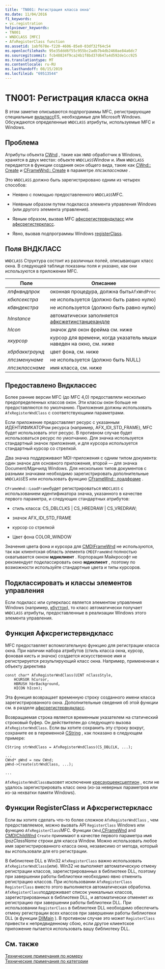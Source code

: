 ```yaml
---
title: 'TN001: Регистрация класса окна'
ms.date: 11/04/2016
f1_keywords:
- vc.registration
helpviewer_keywords:
- TN001
- WNDCLASS [MFC]
- AfxRegisterClass function
ms.assetid: 1abf678e-f220-4606-85e0-03df32f64c54
ms.openlocfilehash: 95e35ddd6f55c955bc2adb7b4db2460ae84a6dc7
ms.sourcegitcommit: fcb48824f9ca24b1f8bd37d647a4d592de1cc925
ms.translationtype: MT
ms.contentlocale: ru-RU
ms.lasthandoff: 08/15/2019
ms.locfileid: "69513544"
---
```

# <a name="tn001-window-class-registration"></a>TN001: Регистрация класса окна

В этом заметке описываются подпрограммы MFC, регистрирующие специальные [вндкласс](/windows/win32/api/winuser/ns-winuser-wndclassw)ES, необходимые для Microsoft Windows. Обсуждаются определенные `WNDCLASS` атрибуты, используемые MFC и Windows.

## <a name="the-problem"></a>Проблема

Атрибуты объекта [CWnd](../mfc/reference/cwnd-class.md) , такие как `HWND` обработчик в Windows, хранятся в двух местах: объекте `WNDCLASS`Window и. Имя `WNDCLASS` передается в функции создания окон общего вида, такие как [CWnd:: Create](../mfc/reference/cwnd-class.md#create) и [CFrameWnd:: Create](../mfc/reference/cframewnd-class.md#create) в параметре *лпсзкласснаме* .

Это `WNDCLASS` должно быть зарегистрировано одним из четырех способов:

- Неявно с помощью предоставленного `WNDCLASS`MFC.

- Неявным образом путем подкласса элемента управления Windows (или другого элемента управления).

- Явным образом, вызвав MFC [афксрегистервндкласс](../mfc/reference/application-information-and-management.md#afxregisterwndclass) или [афксрегистеркласс](../mfc/reference/application-information-and-management.md#afxregisterclass).

- Явно, вызвав подпрограммы Windows [registerClass](/windows/win32/api/winuser/nf-winuser-registerclassw).

## <a name="wndclass-fields"></a>Поля ВНДКЛАСС

`WNDCLASS` Структура состоит из различных полей, описывающих класс окна. В следующей таблице показаны поля и указано, как они используются в приложении MFC.

|Поле|Описание|
|-----------|-----------------|
|*лпфнвндпрок*|оконная процедура, должна быть`AfxWndProc`|
|*кбклсекстра*|не используется (должно быть равно нулю)|
|*кбвндекстра*|не используется (должно быть равно нулю)|
|*hInstance*|автоматически заполняется [афксжетинстанцехандле](../mfc/reference/application-information-and-management.md#afxgetinstancehandle)|
|*hIcon*|значок для окон фрейма см. ниже|
|*хкурсор*|курсор для времени, когда указатель мыши наведен на окно, см. ниже|
|*хбрбаккграунд*|цвет фона, см. ниже|
|*лпсзменунаме*|не используется (должно быть NULL)|
|*лпсзкласснаме*|имя класса, см. ниже|

## <a name="provided-wndclasses"></a>Предоставлено Вндклассес

Более ранние версии MFC (до MFC 4,0) предоставляли несколько предопределенных классов окон. Эти классы окон больше не предоставляются по умолчанию. Приложения должны использовать `AfxRegisterWndClass` с соответствующими параметрами.

Если приложение предоставляет ресурс с указанным ИДЕНТИФИКАТОРом ресурса (например, AFX_IDI_STD_FRAME), MFC будет использовать этот ресурс. В противном случае будет использоваться ресурс по умолчанию. Для значка используется стандартный значок приложения, и для курсора используется стандартный курсор со стрелкой.

Два значка поддерживают MDI-приложения с одним типом документа: один значок для основного приложения, второй — для значка Document/Мдичилд Windows. Для нескольких типов документов с разными значками необходимо зарегистрировать дополнительные `WNDCLASS`ES или использовать функцию [CFrameWnd:: лоадфраме](../mfc/reference/cframewnd-class.md#loadframe) .

`CFrameWnd::LoadFrame`будет регистрироваться `WNDCLASS` с использованием идентификатора значка, указанного в качестве первого параметра, и следующих стандартных атрибутов:

- стиль класса: CS_DBLCLKS &#124; CS_HREDRAW &#124; CS_VREDRAW;

- значок AFX_IDI_STD_FRAME

- курсор со стрелкой

- Цвет фона COLOR_WINDOW

Значения цвета фона и курсора для [CMDIFrameWnd](../mfc/reference/cmdiframewnd-class.md) не используются, так как клиентская область элемента `CMDIFrameWnd` полностью охватывается окном **мдиклиент** . Корпорация Майкрософт не рекомендует подклассировать окно **мдиклиент** , поэтому по возможности используйте стандартные цвета и типы курсоров.

## <a name="subclassing-and-superclassing-controls"></a>Подклассировать и классы элементов управления

Если подкласс или суперкласс является элементом управления Windows (например, [кбуттон](../mfc/reference/cbutton-class.md)), то класс автоматически получает `WNDCLASS` атрибуты, предоставленные в реализации Windows этого элемента управления.

## <a name="the-afxregisterwndclass-function"></a>Функция Афксрегистервндкласс

MFC предоставляет вспомогательную функцию для регистрации класса окна. При наличии набора атрибутов (стиль класса окна, курсор, фоновая кисть и значок) создается искусственное имя и регистрируется результирующий класс окна. Например, примененная к объекту директива

```
const char* AfxRegisterWndClass(UINT nClassStyle,
    HCURSOR hCursor,
    HBRUSH hbrBackground,
    HICON hIcon);
```

Эта функция возвращает временную строку созданного имени класса зарегистрированного окна. Дополнительные сведения об этой функции см. в разделе [афксрегистервндкласс](../mfc/reference/application-information-and-management.md#afxregisterwndclass).

Возвращаемая строка является временным указателем на статический строковый буфер. Он действителен до следующего вызова `AfxRegisterWndClass`. Если вы хотите сохранить эту строку вокруг, сохраните ее в переменной [CString](../atl-mfc-shared/using-cstring.md) , как показано в следующем примере:

```
CString strWndClass = AfxRegisterWndClass(CS_DBLCLK, ...);

...
CWnd* pWnd = new CWnd;
pWnd->Create(strWndClass, ...);

...
```

`AfxRegisterWndClass`вызовет исключение [кресаурцеексцептион](../mfc/reference/cresourceexception-class.md) , если не удалось зарегистрировать класс окна (из-за неверных параметров или из-за нехватки памяти Windows).

## <a name="the-registerclass-and-afxregisterclass-functions"></a>Функции RegisterClass и Афксрегистеркласс

Если вы хотите сделать что-то более сложное `AfxRegisterWndClass` , чем предоставляемое, можно вызвать API `RegisterClass` Windows или функцию `AfxRegisterClass`MFC. Функции `CWnd`,[CFrameWnd](../mfc/reference/cframewnd-class.md) and [CMDIChildWnd](../mfc/reference/cmdichildwnd-class.md) `Create` принимают в качестве первого параметра имя *lpszClassName* строки для класса Window. Можно использовать любое имя зарегистрированного класса окна, независимо от метода, который вы использовали для его регистрации.

В библиотеке DLL в Win32 `AfxRegisterClass` важно использовать `AfxRegisterWndClass`(или). Win32 не выполняет автоматическую отмену регистрации классов, зарегистрированных в библиотеке DLL, поэтому при завершении работы библиотеки необходимо явно отменить регистрацию классов. При использовании `AfxRegisterClass` `RegisterClass` вместо этого выполняется автоматическая обработка. `AfxRegisterClass`поддерживает список уникальных классов, зарегистрированных в библиотеке DLL, и автоматически отменяет их регистрацию при завершении работы библиотеки DLL. При использовании `RegisterClass` в библиотеке DLL необходимо обеспечить отмену регистрации всех классов при завершении работы библиотеки DLL (в функции [DllMain](/windows/win32/Dlls/dllmain) ). В противном случае это может `RegisterClass` привести к непредвиденному сбою, если другое клиентское приложение пытается использовать вашу библиотеку DLL.

## <a name="see-also"></a>См. также

[Технические примечания по номеру](../mfc/technical-notes-by-number.md)<br/>
[Технические примечания по категории](../mfc/technical-notes-by-category.md)
